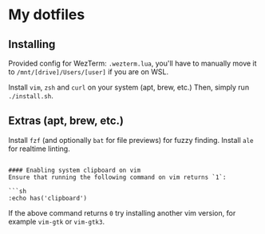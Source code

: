 # My dotfiles

## Installing
Provided config for WezTerm: `.wezterm.lua`, you'll have to manually move it to `/mnt/[drive]/Users/[user]` if you are on WSL.

Install `vim`, `zsh` and `curl` on your system (apt, brew, etc.)
Then, simply run `./install.sh`.

## Extras (apt, brew, etc.)
Install `fzf` (and optionally `bat` for file previews) for fuzzy finding.
Install `ale` for realtime linting.
```

#### Enabling system clipboard on vim
Ensure that running the following command on vim returns `1`:

```sh
:echo has('clipboard')
```
If the above command returns `0` try installing another vim version, for example `vim-gtk` or `vim-gtk3`.
